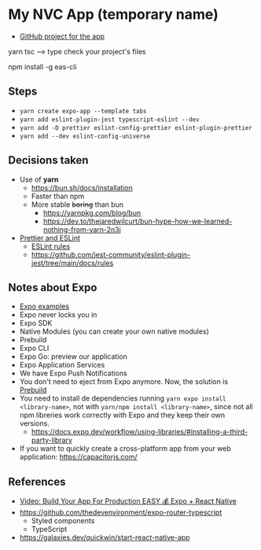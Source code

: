 # My NVC App (temporary name)
- [GitHub project for the app](https://github.com/users/islomar/projects/4/views/1)

yarn tsc --> type check your project's files

npm install -g eas-cli

## Steps
- `yarn create expo-app --template tabs`
- `yarn add eslint-plugin-jest typescript-eslint --dev`
- `yarn add -D prettier eslint-config-prettier eslint-plugin-prettier`
- `yarn add --dev eslint-config-universe`

## Decisions taken
- Use of **yarn**
  - https://bun.sh/docs/installation
  - Faster than npm
  - More stable ~~boring~~ than bun
    - https://yarnpkg.com/blog/bun
    - https://dev.to/thejaredwilcurt/bun-hype-how-we-learned-nothing-from-yarn-2n3j
- [Prettier and ESLint](https://docs.expo.dev/guides/using-eslint/)
  - [ESLint rules](https://eslint.org/docs/latest/rules/)
  - https://github.com/jest-community/eslint-plugin-jest/tree/main/docs/rules

## Notes about Expo
- [Expo examples](https://github.com/expo/examples)
- Expo never locks you in
- Expo SDK
- Native Modules (you can create your own native modules) 
- Prebuild
- Expo CLI
- Expo Go: preview our application
- Expo Application Services
- We have Expo Push Notifications
- You don't need to eject from Expo anymore. Now, the solution is [Prebuild](https://docs.expo.dev/workflow/prebuild/)
- You need to install de dependencies running `yarn expo install <library-name>`, not with `yarn/npm install <library-name>`, since not all npm libreries work correctly with Expo and they keep their own versions.
  - https://docs.expo.dev/workflow/using-libraries/#installing-a-third-party-library
- If you want to quickly create a cross-platform app from your web application: https://capacitorjs.com/

## References
- [Video: Build Your App For Production EASY 💰 Expo + React Native](https://www.youtube.com/watch?v=Tx_u902DER0)
- https://github.com/thedevenvironment/expo-router-typescript
  - Styled components
  - TypeScript
- https://galaxies.dev/quickwin/start-react-native-app 